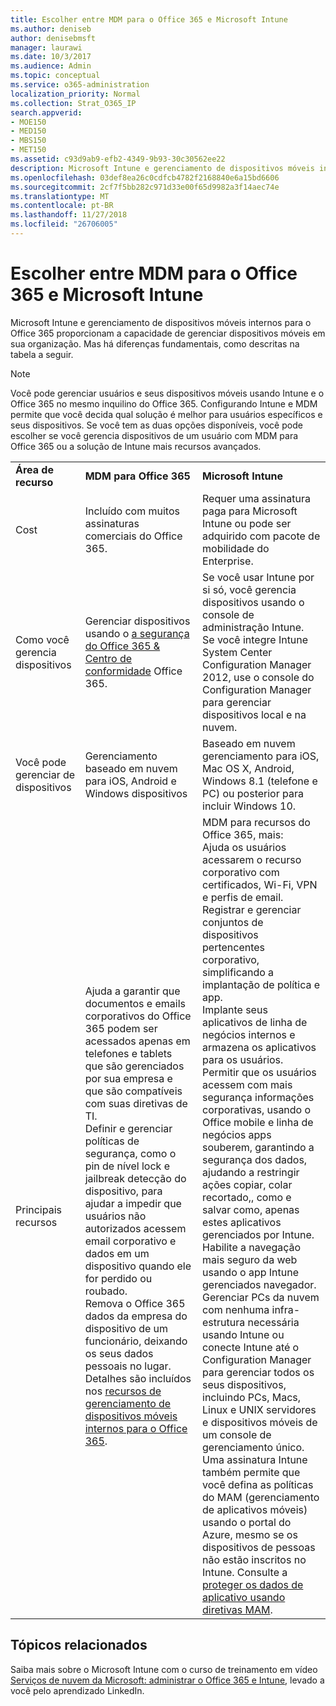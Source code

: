```yaml
---
title: Escolher entre MDM para o Office 365 e Microsoft Intune
ms.author: deniseb
author: denisebmsft
manager: laurawi
ms.date: 10/3/2017
ms.audience: Admin
ms.topic: conceptual
ms.service: o365-administration
localization_priority: Normal
ms.collection: Strat_O365_IP
search.appverid:
- MOE150
- MED150
- MBS150
- MET150
ms.assetid: c93d9ab9-efb2-4349-9b93-30c30562ee22
description: Microsoft Intune e gerenciamento de dispositivos móveis internos para o Office 365 proporcionam a capacidade de gerenciar dispositivos móveis em sua organização. Mas há diferenças fundamentais, como descritas neste tópico.
ms.openlocfilehash: 03def8ea26c0cdfcb4782f2168840e6a15bd6606
ms.sourcegitcommit: 2cf7f5bb282c971d33e00f65d9982a3f14aec74e
ms.translationtype: MT
ms.contentlocale: pt-BR
ms.lasthandoff: 11/27/2018
ms.locfileid: "26706005"
---
```

# <a name="choose-between-mdm-for-office-365-and-microsoft-intune"></a>Escolher entre MDM para o Office 365 e Microsoft Intune

Microsoft Intune e gerenciamento de dispositivos móveis internos para o Office 365 proporcionam a capacidade de gerenciar dispositivos móveis em sua organização. Mas há diferenças fundamentais, como descritas na tabela a seguir.
  
> [!NOTE]
> Você pode gerenciar usuários e seus dispositivos móveis usando Intune e o Office 365 no mesmo inquilino do Office 365. Configurando Intune e MDM permite que você decida qual solução é melhor para usuários específicos e seus dispositivos. Se você tem as duas opções disponíveis, você pode escolher se você gerencia dispositivos de um usuário com MDM para Office 365 ou a solução de Intune mais recursos avançados. 
  
||||
|:-----|:-----|:-----|
|**Área de recurso** <br/> |**MDM para Office 365** <br/> |**Microsoft Intune** <br/> |
|Cost  <br/> |Incluído com muitos assinaturas comerciais do Office 365.  <br/> |Requer uma assinatura paga para Microsoft Intune ou pode ser adquirido com pacote de mobilidade do Enterprise.  <br/> |
|Como você gerencia dispositivos  <br/> |Gerenciar dispositivos usando o [a segurança do Office 365 &amp; Centro de conformidade](https://security.microsoft.com) Office 365.  <br/> |Se você usar Intune por si só, você gerencia dispositivos usando o console de administração Intune.  <br/> Se você integre Intune System Center Configuration Manager 2012, use o console do Configuration Manager para gerenciar dispositivos local e na nuvem.  <br/> |
|Você pode gerenciar de dispositivos  <br/> |Gerenciamento baseado em nuvem para iOS, Android e Windows dispositivos  <br/> |Baseado em nuvem gerenciamento para iOS, Mac OS X, Android, Windows 8.1 (telefone e PC) ou posterior para incluir Windows 10. <br/> |
|Principais recursos  <br/> |Ajuda a garantir que documentos e emails corporativos do Office 365 podem ser acessados apenas em telefones e tablets que são gerenciados por sua empresa e que são compatíveis com suas diretivas de TI.  <br/> Definir e gerenciar políticas de segurança, como o pin de nível lock e jailbreak detecção do dispositivo, para ajudar a impedir que usuários não autorizados acessem email corporativo e dados em um dispositivo quando ele for perdido ou roubado.  <br/> Remova o Office 365 dados da empresa do dispositivo de um funcionário, deixando os seus dados pessoais no lugar.  <br/> Detalhes são incluídos nos [recursos de gerenciamento de dispositivos móveis internos para o Office 365](https://support.office.com/article/a1da44e5-7475-4992-be91-9ccec25905b0).  <br/> |MDM para recursos do Office 365, mais:  <br/> Ajuda os usuários acessarem o recurso corporativo com certificados, Wi-Fi, VPN e perfis de email.  <br/> Registrar e gerenciar conjuntos de dispositivos pertencentes corporativo, simplificando a implantação de política e app.  <br/> Implante seus aplicativos de linha de negócios internos e armazena os aplicativos para os usuários.  <br/> Permitir que os usuários acessem com mais segurança informações corporativas, usando o Office mobile e linha de negócios apps souberem, garantindo a segurança dos dados, ajudando a restringir ações copiar, colar recortado,, como e salvar como, apenas estes aplicativos gerenciados por Intune.  <br/> Habilite a navegação mais seguro da web usando o app Intune gerenciados navegador.  <br/> Gerenciar PCs da nuvem com nenhuma infra-estrutura necessária usando Intune ou conecte Intune até o Configuration Manager para gerenciar todos os seus dispositivos, incluindo PCs, Macs, Linux e UNIX servidores e dispositivos móveis de um console de gerenciamento único.  <br/> Uma assinatura Intune também permite que você defina as políticas do MAM (gerenciamento de aplicativos móveis) usando o portal do Azure, mesmo se os dispositivos de pessoas não estão inscritos no Intune. Consulte a [proteger os dados de aplicativo usando diretivas MAM](https://go.microsoft.com/fwlink/?LinkId=825439).<br/> |


## <a name="related-topics"></a>Tópicos relacionados
   
Saiba mais sobre o Microsoft Intune com o curso de treinamento em vídeo [Serviços de nuvem da Microsoft: administrar o Office 365 e Intune](https://support.office.com/article/c1224e20-3d49-4f40-99ee-fd0991880376.aspx), levado a você pelo aprendizado LinkedIn.
  

